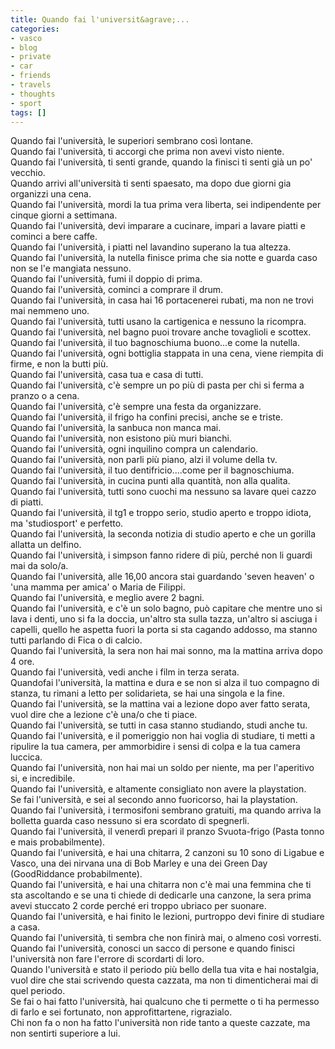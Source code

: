 ```yaml
---
title: Quando fai l'universit&agrave;...
categories:
- vasco
- blog
- private
- car
- friends
- travels
- thoughts
- sport
tags: []
---
```

Quando fai l'università, le superiori sembrano così lontane.  
Quando fai l'università, ti accorgi che prima non avevi visto niente.  
Quando fai l'università, ti senti grande, quando la finisci ti senti già un
po' vecchio.  
Quando arrivi all'università ti senti spaesato, ma dopo due giorni gia
organizzi una cena.  
Quando fai l'università, mordi la tua prima vera liberta, sei indipendente per
cinque giorni a settimana.  
Quando fai l'università, devi imparare a cucinare, impari a lavare piatti e
cominci a bere caffe.  
Quando fai l'università, i piatti nel lavandino superano la tua altezza.  
Quando fai l'università, la nutella finisce prima che sia notte e guarda caso
non se l'e mangiata nessuno.  
Quando fai l'università, fumi il doppio di prima.  
Quando fai l'università, cominci a comprare il drum.  
Quando fai l'università, in casa hai 16 portacenerei rubati, ma non ne trovi
mai nemmeno uno.  
Quando fai l'università, tutti usano la cartigenica e nessuno la ricompra.  
Quando fai l'università, nel bagno puoi trovare anche tovaglioli e scottex.  
Quando fai l'università, il tuo bagnoschiuma buono...e come la nutella.  
Quando fai l'università, ogni bottiglia stappata in una cena, viene riempita
di firme, e non la butti più.  
Quando fai l'università, casa tua e casa di tutti.  
Quando fai l'università, c'è sempre un po più di pasta per chi si ferma a
pranzo o a cena.  
Quando fai l'università, c'è sempre una festa da organizzare.  
Quando fai l'università, il frigo ha confini precisi, anche se e triste.  
Quando fai l'università, la sanbuca non manca mai.  
Quando fai l'università, non esistono più muri bianchi.  
Quando fai l'università, ogni inquilino compra un calendario.  
Quando fai l'università, non parli più piano, alzi il volume della tv.  
Quando fai l'università, il tuo dentifricio....come per il bagnoschiuma.  
Quando fai l'università, in cucina punti alla quantità, non alla qualita.  
Quando fai l'università, tutti sono cuochi ma nessuno sa lavare quei cazzo di
piatti.  
Quando fai l'università, il tg1 e troppo serio, studio aperto e troppo idiota,
ma 'studiosport' e perfetto.  
Quando fai l'università, la seconda notizia di studio aperto e che un gorilla
allatta un delfino.  
Quando fai l'università, i simpson fanno ridere di più, perché non li guardi
mai da solo/a.  
Quando fai l'università, alle 16,00 ancora stai guardando 'seven heaven' o
'una mamma per amica' o Maria de Filippi.  
Quando fai l'università, e meglio avere 2 bagni.  
Quando fai l'università, e c'è un solo bagno, può capitare che mentre uno si
lava i denti, uno si fa la doccia, un'altro sta sulla tazza, un'altro si
asciuga i capelli, quello he aspetta fuori la porta si sta cagando addosso, ma
stanno tutti parlando di Fica o di calcio.  
Quando fai l'università, la sera non hai mai sonno, ma la mattina arriva dopo
4 ore.  
Quando fai l'università, vedi anche i film in terza serata.  
Quandofai l'università, la mattina e dura e se non si alza il tuo compagno di
stanza, tu rimani a letto per solidarieta, se hai una singola e la fine.  
Quando fai l'università, se la mattina vai a lezione dopo aver fatto serata,
vuol dire che a lezione c'è una/o che ti piace.  
Quando fai l'università, se tutti in casa stanno studiando, studi anche tu.  
Quando fai l'università, e il pomeriggio non hai voglia di studiare, ti metti
a ripulire la tua camera, per ammorbidire i sensi di colpa e la tua camera
luccica.  
Quando fai l'università, non hai mai un soldo per niente, ma per l'aperitivo
si, e incredibile.  
Quando fai l'università, e altamente consigliato non avere la playstation.  
Se fai l'università, e sei al secondo anno fuoricorso, hai la playstation.  
Quando fai l'università, i termosifoni sembrano gratuiti, ma quando arriva la
bolletta guarda caso nessuno si era scordato di spegnerli.  
Quando fai l'università, il venerdì prepari il pranzo Svuota-frigo (Pasta
tonno e mais probabilmente).  
Quando fai l'università, e hai una chitarra, 2 canzoni su 10 sono di Ligabue e
Vasco, una dei nirvana una di Bob Marley e una dei Green Day (GoodRiddance
probabilmente).  
Quando fai l'università, e hai una chitarra non c'è mai una femmina che ti sta
ascoltando e se una ti chiede di dedicarle una canzone, la sera prima avevi
stuccato 2 corde perché eri troppo ubriaco per suonare.  
Quando fai l'università, e hai finito le lezioni, purtroppo devi finire di
studiare a casa.  
Quando fai l'università, ti sembra che non finirà mai, o almeno così vorresti.  
Quando fai l'università, conosci un sacco di persone e quando finisci
l'università non fare l'errore di scordarti di loro.  
Quando l'università e stato il periodo più bello della tua vita e hai
nostalgia, vuol dire che stai scrivendo questa cazzata, ma non ti
dimenticherai mai di quel periodo.  
Se fai o hai fatto l'università, hai qualcuno che ti permette o ti ha permesso
di farlo e sei fortunato, non approfittartene, rigrazialo.  
Chi non fa o non ha fatto l'università non ride tanto a queste cazzate, ma non
sentirti superiore a lui.

